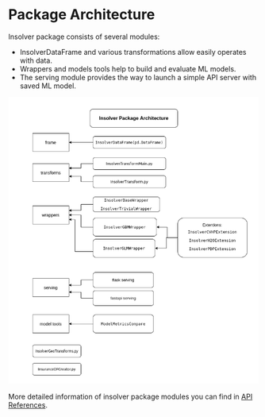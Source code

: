 # Package Architecture

Insolver package consists of several modules:

- InsolverDataFrame and various transformations allow easily operates with data.
- Wrappers and models tools help to build and evaluate ML models.
- The serving module provides the way to launch a simple API server with saved ML model.

![insolver architecture](insolves_architecture.png)

More detailed information of insolver package modules you can find in [API References](api_ref.md).
